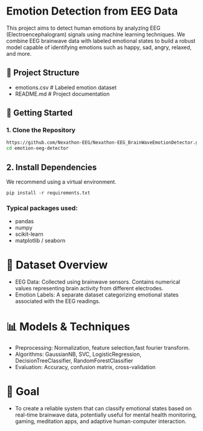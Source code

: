 # Emotion Detection from EEG Data

This project aims to detect human emotions by analyzing EEG (Electroencephalogram) signals using machine learning techniques. We combine EEG brainwave data with labeled emotional states to build a robust model capable of identifying emotions such as happy, sad, angry, relaxed, and more.

## 📁 Project Structure
- emotions.csv # Labeled emotion dataset 
- README.md # Project documentation 

## 🚀 Getting Started

### 1. Clone the Repository

```bash
https://github.com/Nexathon-EEG/Nexathon-EEG_BrainWaveEmotionDetector.git
cd emotion-eeg-detector
```
## 2. Install Dependencies
We recommend using a virtual environment.

```
pip install -r requirements.txt
```
### Typical packages used:

- pandas
- numpy
- scikit-learn
- matplotlib / seaborn

# 🧠 Dataset Overview
- EEG Data: Collected using brainwave sensors. Contains numerical values representing brain activity from different electrodes.
- Emotion Labels: A separate dataset categorizing emotional states associated with the EEG readings.

# 📊 Models & Techniques
- Preprocessing: Normalization, feature selection,fast fourier transform.
- Algorithms: GaussianNB, SVC, LogisticRegression, DecisionTreeClassifier, RandomForestClassifier
- Evaluation: Accuracy, confusion matrix, cross-validation

# 🔮 Goal
- To create a reliable system that can classify emotional states based on real-time brainwave data, potentially useful for mental health monitoring, gaming, meditation apps, and adaptive human-computer interaction.
